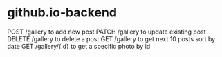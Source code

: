 # github.io-backend

POST /gallery to add new post
PATCH /gallery to update existing post
DELETE /gallery to delete a post
GET /gallery to get next 10 posts sort by date
GET /gallery/{id} to get a specific photo by id
